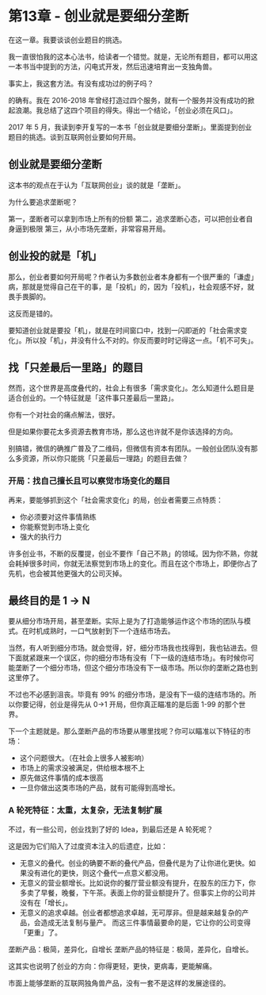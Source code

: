 # 第13章 - 创业就是要细分垄断

在这一章。我要谈谈创业题目的挑选。

我一直很怕我的这本心法书，给读者一个错觉。就是，无论所有题目，都可以用这一本书当中提到的方法，闪电式开发，然后迅速培育出一支独角兽。

事实上，我这套方法。有没有成功过的例子吗？

的确有。我在 2016-2018 年曾经打造过四个服务，就有一个服务并没有成功的掀起浪潮。我总结了这四个项目的得失。得出一个结论，「创业必须在风口」。

2017 年 5 月，我读到李开复写的一本书「创业就是要细分垄断」。里面提到创业题目的挑选。谈到互联网创业要如何开局。

## 创业就是要细分垄断

这本书的观点在于认为「互联网创业」谈的就是「垄断」。

为什么要追求垄断呢？

第一，垄断者可以拿到市场上所有的份额
第二，追求垄断心态，可以把创业者自身逼到极限
第三，从小市场先垄断，非常容易开局。


## 创业投的就是「机」

那么，创业者要如何开局呢？作者认为多数创业者本身都有一个很严重的「谦虚」病，那就是觉得自己在干的事，是「投机」的，因为「投机」，社会观感不好，就畏手畏脚的。

这反而是错的。

要知道创业就是要投「机」，就是在时间窗口中，找到一闪即逝的「社会需求变化」。所以投「机」，并没有什么不对的。你反而要时时记得这一点。「机不可失」。

## 找「只差最后一里路」的题目

然而，这个世界是高度叠代的，社会上有很多「需求变化」。怎么知道什么题目是适合创业的。一个特征就是「这件事只差最后一里路」。

你有一个对社会的痛点解法，很好。

但是如果你要花太多资源去教育市场，那么这也许就不是你该选择的方向。

别搞错，微信的确推广普及了二维码，但微信有资本有团队。一般创业团队没有那么多资源，所以你只能挑「只差最后一理路」的题目去做？

### 开局：找自己擅长且可以察觉市场变化的题目

再来，要能够抓到这个「社会需求变化」的局，创业者需要三点特质：

* 你必须要对这件事情熟练
* 你能察觉到市场上变化
* 强大的执行力

许多创业书，不断的反覆提，创业不要作「自己不熟」的领域。因为你不熟，你就会耗掉很多时间，你就无法察觉到市场上的变化。而且在这个市场上，即便你占了先机，也会被其他更强大的公司灭掉。

## 最终目的是 1 -> N

要从细分市场开局，甚至垄断。实际上是为了打造能够运作这个市场的团队与模式。在时机成熟时，一口气放射到下一个连结市场去。

当然，有人听到细分市场。就会觉得，好，细分市场我也找得到，我也钻进去。但下面就紧跟来一个误区，你的细分市场有没有「下一级的连结市场」。有时候你可能垄断了一个细分市场，但这个细分市场没有下一级市场。所以你的垄断之路也到这里停了。

不过也不必感到沮丧。毕竟有 99% 的细分市场，是没有下一级的连结市场的。所以你要记得，创业是得先从 0->1 开局，但你真正瞄准的是后面 1-99 的那个世界。

下一个主题就是。那么垄断产品的市场要从哪里找呢？你可以瞄准以下特征的市场：

* 这个问题很大。（在社会上很多人被影响）
* 市场上的需求没被满足，供给根本根不上
* 原先做这件事情的成本很高
* 一旦你做出这类市场的产品，就有可能得到高增长。

### A 轮死特征：太重，太复杂，无法复制扩展

不过，有一些公司，创业找到了好的 Idea，到最后还是 A 轮死呢？

这是因为它们陷入了过度资本注入的后遗症，比如：

* 无意义的叠代。创业的确要不断的叠代产品，但叠代是为了让你进化更快。如果没有进化的更快，则这个叠代一点意义都没用。
* 无意义的营业额增长。比如说你的餐厅营业额没有提升，在股东的压力下，你多卖了早餐，晚餐，下午茶。表面上你的营业额提升了。但事实上你的公司并没有在「增长」。
* 无意义的追求卓越。创业者都想追求卓越，无可厚非。但是越来越复杂的产品，会造成无法复制与量产。 而这三件事情最要命的是，它让你的公司变得「更重」了。

垄断产品：极简，差异化，自增长
垄断产品的特征是：极简，差异化，自增长。

这其实也说明了创业的方向：你得更轻，更快，更病毒，更能解痛。

市面上能够垄断的互联网独角兽产品，没有一套不是这样的发展途径的。
